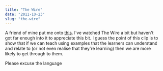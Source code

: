 ```yaml
---
title: "The Wire"
date: "2011-10-23"
slug: "the-wire"
---
```

<p>A friend of mine put me onto <a href="https://youtu.be/O1mmePD549o" target="blank_">this</a>. I've watched The Wire a bit but haven't got far enough into it to appreciate this bit. I guess the point of this clip is to show that if we can teach using examples that the learners can understand and relate to (or not even realise that they're learning) then we are more likely to get through to them.</p>
<p>Please excuse the language</p>
